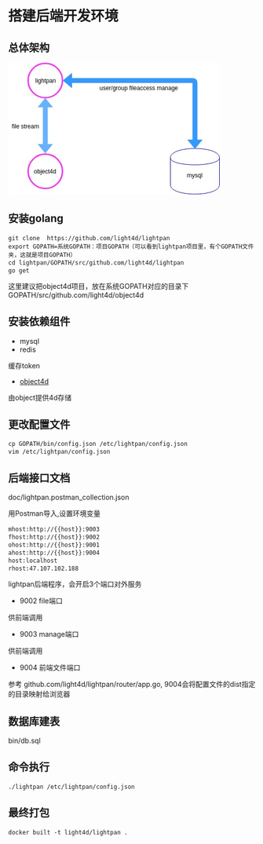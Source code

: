 # 搭建后端开发环境

## 总体架构
![](design.jpg)

##  安装golang
```
git clone  https://github.com/light4d/lightpan
export GOPATH=系统GOPATH：项目GOPATH（可以看到lightpan项目里，有个GOPATH文件夹，这就是项目GOPATH）
cd lightpan/GOPATH/src/github.com/light4d/lightpan
go get
```

这里建议把object4d项目，放在系统GOPATH对应的目录下GOPATH/src/github.com/light4d/object4d
##  安装依赖组件

+ mysql
+ redis

缓存token
+ [object4d](https://github.com/light4d/object4d)

由object提供4d存储
##  更改配置文件
```
cp GOPATH/bin/config.json /etc/lightpan/config.json
vim /etc/lightpan/config.json
```
##  后端接口文档

doc/lightpan.postman_collection.json

用Postman导入,设置环境变量
```
mhost:http://{{host}}:9003
fhost:http://{{host}}:9002
ohost:http://{{host}}:9001
ahost:http://{{host}}:9004
host:localhost
rhost:47.107.102.188
```

lightpan后端程序，会开启3个端口对外服务
+ 9002 file端口

供前端调用
+ 9003 manage端口

供前端调用
+ 9004 前端文件端口

参考 github.com/light4d/lightpan/router/app.go,
9004会将配置文件的dist指定的目录映射给浏览器
##   数据库建表
bin/db.sql


## 命令执行
```
./lightpan /etc/lightpan/config.json
```
##  最终打包

```
docker built -t light4d/lightpan .
```